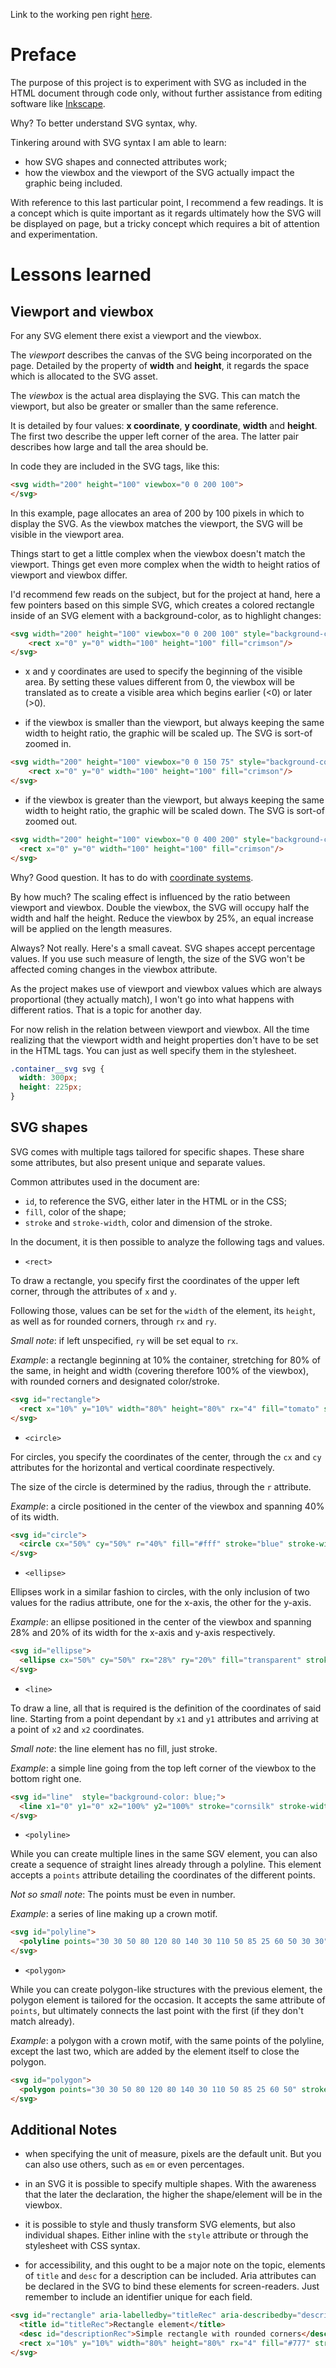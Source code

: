 Link to the working pen right [here](https://codepen.io/borntofrappe/full/ZxovaR/).


# Preface

The purpose of this project is to experiment with SVG as included in the HTML document through code only, without further assistance from editing software like [Inkscape](https://inkscape.org/en/).

Why? To better understand SVG syntax, why.

Tinkering around with SVG syntax I am able to learn:

- how SVG shapes and connected attributes work;
- how the viewbox and the viewport of the SVG actually impact the graphic being included.

With reference to this last particular point, I recommend a few readings. It is a concept which is quite important as it regards ultimately how the SVG will be displayed on page, but a tricky concept which requires a bit of attention and experimentation.


# Lessons learned

## Viewport and viewbox

For any SVG element there exist a viewport and the viewbox.

The *viewport* describes the canvas of the SVG being incorporated on the page. Detailed by the property of **width** and **height**, it regards the space which is allocated to the SVG asset.

The *viewbox* is the actual area displaying the SVG. This can match the viewport, but also be greater or smaller than the same reference.

It is detailed by four values: **x coordinate**, **y coordinate**, **width** and **height**. The first two describe the upper left corner of the area. The latter pair describes how large and tall the area should be.

In code they are included in the SVG tags, like this:

```HTML
<svg width="200" height="100" viewbox="0 0 200 100">
</svg>
```

In this example, page allocates an area of 200 by 100 pixels in which to display the SVG. As the viewbox matches the viewport, the SVG will be visible in the viewport area.

Things start to get a little complex when the viewbox doesn't match the viewport. Things get even more complex when the width to height ratios of viewport and viewbox differ.

I'd recommend few reads on the subject, but for the project at hand, here a few pointers based on this simple SVG, which creates a colored rectangle inside of an SVG element with a background-color, as to highlight changes:

```HTML
<svg width="200" height="100" viewbox="0 0 200 100" style="background-color: #cornsilk;">
    <rect x="0" y="0" width="100" height="100" fill="crimson"/>        
</svg>
```

- x and y coordinates are used to specify the beginning of the visible area. By setting these values different from 0, the viewbox will be translated as to create a visible area which begins earlier (<0) or later (>0).

- if the viewbox is smaller than the viewport, but always keeping the same width to height ratio, the graphic will be scaled up. The SVG is sort-of zoomed in.

```HTML
<svg width="200" height="100" viewbox="0 0 150 75" style="background-color: cornsilk;">
    <rect x="0" y="0" width="100" height="100" fill="crimson"/>        
</svg>
```

- if the viewbox is greater than the viewport, but always keeping the same width to height ratio, the graphic will be scaled down. The SVG is sort-of zoomed out.

```HTML
<svg width="200" height="100" viewbox="0 0 400 200" style="background-color: cornsilk;">
  <rect x="0" y="0" width="100" height="100" fill="crimson"/>        
</svg>
```

Why? Good question. It has to do with [coordinate systems](https://www.sarasoueidan.com/blog/svg-coordinate-systems/).

By how much? The scaling effect is influenced by the ratio between viewport and viewbox. Double the viewbox, the SVG will occupy half the width and half the height. Reduce the viewbox by 25%, an equal increase will be applied on the length measures.

Always? Not really. Here's a small caveat. SVG shapes accept percentage values. If you use such measure of length, the size of the SVG won't be affected coming changes in the viewbox attribute.

As the project makes use of viewport and viewbox values which are always proportional (they actually match), I won't go into what happens with different ratios. That is a topic for another day.

For now relish in the relation between viewport and viewbox. All the time realizing that the viewport width and height properties don't have to be set in the HTML tags. You can just as well specify them in the stylesheet.

```CSS
.container__svg svg {
  width: 300px;
  height: 225px;
}
```

## SVG shapes

SVG comes with multiple tags tailored for specific shapes. These share some attributes, but also present unique and separate values.

Common attributes used in the document are:
- `id`, to reference the SVG, either later in the HTML or in the CSS;
- `fill`, color of the shape;
- `stroke` and `stroke-width`, color and dimension of the stroke.

In the document, it is then possible to analyze the following tags and values.

- `<rect>`

To draw a rectangle, you specify first the coordinates of the upper left corner, through the attributes of `x` and `y`.

Following those, values can be set for the `width` of the element, its `height`, as well as for rounded corners, through `rx` and `ry`.

*Small note*: if left unspecified, `ry` will be set equal to `rx`.

*Example*: a rectangle beginning at 10% the container, stretching for 80% of the same, in height and width (covering therefore 100% of the viewbox), with rounded corners and designated color/stroke.

```HTML
<svg id="rectangle">
  <rect x="10%" y="10%" width="80%" height="80%" rx="4" fill="tomato" stroke="#eee" stroke-width="12%"/>
</svg>
```

- `<circle>`

For circles, you specify the coordinates of the center, through the `cx` and `cy` attributes for the horizontal and vertical coordinate respectively.

The size of the circle is determined by the radius, through the `r` attribute.

*Example*: a circle positioned in the center of the viewbox and spanning 40% of its width.

```HTML
<svg id="circle">
  <circle cx="50%" cy="50%" r="40%" fill="#fff" stroke="blue" stroke-width="4"/>
</svg>
```

- `<ellipse>`

Ellipses work in a similar fashion to circles, with the only inclusion of two values for the radius attribute, one for the x-axis, the other for the y-axis.

*Example*: an ellipse positioned in the center of the viewbox and spanning 28% and 20% of its width for the x-axis and y-axis respectively.

```HTML
<svg id="ellipse">
  <ellipse cx="50%" cy="50%" rx="28%" ry="20%" fill="transparent" stroke="#61dafb" stroke-width="4"/>
</svg>
```

- `<line>`

To draw a line, all that is required is the definition of the coordinates of said line. Starting from a point dependant by `x1` and `y1` attributes and arriving at a point of `x2` and `x2` coordinates. 


*Small note*: the line element has no fill, just stroke.

*Example*: a simple line going from the top left corner of the viewbox to the bottom right one.

```HTML
<svg id="line"  style="background-color: blue;">
  <line x1="0" y1="0" x2="100%" y2="100%" stroke="cornsilk" stroke-width="32"/>
</svg>
```

- `<polyline>`

While you can create multiple lines in the same SGV element, you can also create a sequence of straight lines already through a polyline. This element accepts a `points` attribute detailing the coordinates of the different points.

*Not so small note*: The points must be even in number.

*Example*: a series of line making up a crown motif.

```HTML
<svg id="polyline">
  <polyline points="30 30 50 80 120 80 140 30 110 50 85 25 60 50 30 30" stroke="#eee" stroke-width="4" fill="none"/>
</svg>
```

- `<polygon>`

While you can create polygon-like structures with the previous element, the polygon element is tailored for the occasion. It accepts the same attribute of `points`, but ultimately connects the last point with the first (if they don't match already).

*Example*: a polygon with a crown motif, with the same points of the polyline, except the last two, which are added by the element itself to close the polygon.

```HTML
<svg id="polygon">
  <polygon points="30 30 50 80 120 80 140 30 110 50 85 25 60 50" stroke="#eee" stroke-width="4" fill="#bbb"/>
</svg>
```

## Additional Notes

- when specifying the unit of measure, pixels are the default unit. But you can also use others, such as `em` or even percentages.

- in an SVG it is possible to specify multiple shapes. With the awareness that the later the declaration, the higher the shape/element will be in the viewbox.

- it is possible to style and thusly transform SVG elements, but also individual shapes. Either inline with the `style` attribute or through the stylesheet with CSS syntax.

- for accessibility, and this ought to be a major note on the topic, elements of `title` and `desc` for a description can be included. Aria attributes can be declared in the SVG to bind these elements for screen-readers. Just remember to include an identifier unique for each field.

```HTML
<svg id="rectangle" aria-labelledby="titleRec" aria-describedby="descriptionRec">
  <title id="titleRec">Rectangle element</title>
  <desc id="descriptionRec">Simple rectangle with rounded corners</desc>
  <rect x="10%" y="10%" width="80%" height="80%" rx="4" fill="#777" stroke="#eee" stroke-width="12"/>
</svg>
```
